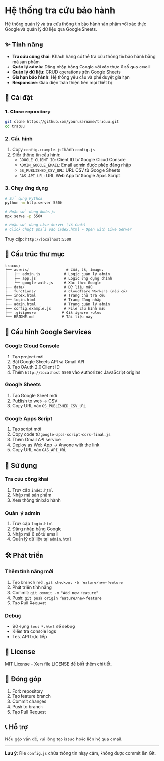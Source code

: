 # Hệ thống tra cứu bảo hành

Hệ thống quản lý và tra cứu thông tin bảo hành sản phẩm với xác thực Google và quản lý dữ liệu qua Google Sheets.

## ✨ Tính năng

- **Tra cứu công khai**: Khách hàng có thể tra cứu thông tin bảo hành bằng mã sản phẩm
- **Quản lý admin**: Đăng nhập bằng Google với xác thực 6 số qua email
- **Quản lý dữ liệu**: CRUD operations trên Google Sheets
- **Gia hạn bảo hành**: Hệ thống yêu cầu và phê duyệt gia hạn
- **Responsive**: Giao diện thân thiện trên mọi thiết bị

## 🚀 Cài đặt

### 1. Clone repository
```bash
git clone https://github.com/yourusername/tracuu.git
cd tracuu
```

### 2. Cấu hình
1. Copy `config.example.js` thành `config.js`
2. Điền thông tin cấu hình:
   - `GOOGLE_CLIENT_ID`: Client ID từ Google Cloud Console
   - `ADMIN_GOOGLE_EMAIL`: Email admin được phép đăng nhập
   - `GS_PUBLISHED_CSV_URL`: URL CSV từ Google Sheets
   - `GAS_API_URL`: URL Web App từ Google Apps Script

### 3. Chạy ứng dụng
```bash
# Sử dụng Python
python -m http.server 5500

# Hoặc sử dụng Node.js
npx serve -p 5500

# Hoặc sử dụng Live Server (VS Code)
# Click chuột phải vào index.html → Open with Live Server
```

Truy cập: `http://localhost:5500`

## 📁 Cấu trúc thư mục

```
tracuu/
├── assets/                 # CSS, JS, images
│   ├── admin.js           # Logic quản lý admin
│   ├── app.js             # Logic ứng dụng chính
│   └── google-auth.js     # Xác thực Google
├── data/                  # Dữ liệu mẫu
├── functions/             # Cloudflare Workers (nếu có)
├── index.html             # Trang chủ tra cứu
├── login.html             # Trang đăng nhập
├── admin.html             # Trang quản lý admin
├── config.example.js      # File cấu hình mẫu
├── .gitignore            # Git ignore rules
└── README.md             # Tài liệu này
```

## 🔧 Cấu hình Google Services

### Google Cloud Console
1. Tạo project mới
2. Bật Google Sheets API và Gmail API
3. Tạo OAuth 2.0 Client ID
4. Thêm `http://localhost:5500` vào Authorized JavaScript origins

### Google Sheets
1. Tạo Google Sheet mới
2. Publish to web → CSV
3. Copy URL vào `GS_PUBLISHED_CSV_URL`

### Google Apps Script
1. Tạo script mới
2. Copy code từ `google-apps-script-cors-final.js`
3. Thêm Gmail API service
4. Deploy as Web App → Anyone with the link
5. Copy URL vào `GAS_API_URL`

## 📱 Sử dụng

### Tra cứu công khai
1. Truy cập `index.html`
2. Nhập mã sản phẩm
3. Xem thông tin bảo hành

### Quản lý admin
1. Truy cập `login.html`
2. Đăng nhập bằng Google
3. Nhập mã 6 số từ email
4. Quản lý dữ liệu tại `admin.html`

## 🛠️ Phát triển

### Thêm tính năng mới
1. Tạo branch mới: `git checkout -b feature/new-feature`
2. Phát triển tính năng
3. Commit: `git commit -m "Add new feature"`
4. Push: `git push origin feature/new-feature`
5. Tạo Pull Request

### Debug
- Sử dụng `test-*.html` để debug
- Kiểm tra console logs
- Test API trực tiếp

## 📄 License

MIT License - Xem file LICENSE để biết thêm chi tiết.

## 🤝 Đóng góp

1. Fork repository
2. Tạo feature branch
3. Commit changes
4. Push to branch
5. Tạo Pull Request

## 📞 Hỗ trợ

Nếu gặp vấn đề, vui lòng tạo issue hoặc liên hệ qua email.

---

**Lưu ý**: File `config.js` chứa thông tin nhạy cảm, không được commit lên Git.